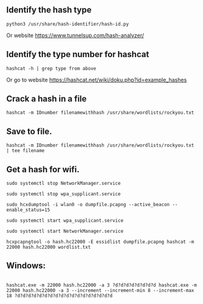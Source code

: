 ## Identify the hash type
```session-shell 
python3 /usr/share/hash-identifier/hash-id.py 
```

Or website https://www.tunnelsup.com/hash-analyzer/

## Identify the type number for hashcat
```session-shell
hashcat -h | grep type from above
```


Or go to website https://hashcat.net/wiki/doku.php?id=example_hashes


## Crack a hash in a file
```session-shell
hashcat -m IDnumber filenamewithhash /usr/share/wordlists/rockyou.txt
```


## Save to file.
```session-shell
hashcat -m IDnumber filenamewithhash /usr/share/wordlists/rockyou.txt | tee filename
```


## Get a hash for wifi.

```session-shell
sudo systemctl stop NetworkManager.service

sudo systemctl stop wpa_supplicant.service

sudo hcxdumptool -i wlan0 -o dumpfile.pcapng --active_beacon --enable_status=15

sudo systemctl start wpa_supplicant.service

sudo systemctl start NetworkManager.service

hcxpcapngtool -o hash.hc22000 -E essidlist dumpfile.pcapng hashcat -m 22000 hash.hc22000 wordlist.txt
```


## Windows:

```command-line

hashcat.exe -m 22000 hash.hc22000 -a 3 ?d?d?d?d?d?d?d?d hashcat.exe -m 22000 hash.hc22000 -a 3 --increment --increment-min 8 --increment-max 18 ?d?d?d?d?d?d?d?d?d?d?d?d?d?d?d?d?d?d
```


